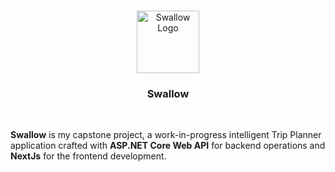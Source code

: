 <p align="center">
	<br>
    <img src="https://i.imgur.com/cMnkADo.png" alt="Swallow Logo" width="100">
    <h3 align="center">Swallow</h3>
    <br>
</p>

**Swallow** is my capstone project, a work-in-progress intelligent Trip Planner application crafted with **ASP.NET Core Web API** for backend operations and **NextJs** for the frontend development.

